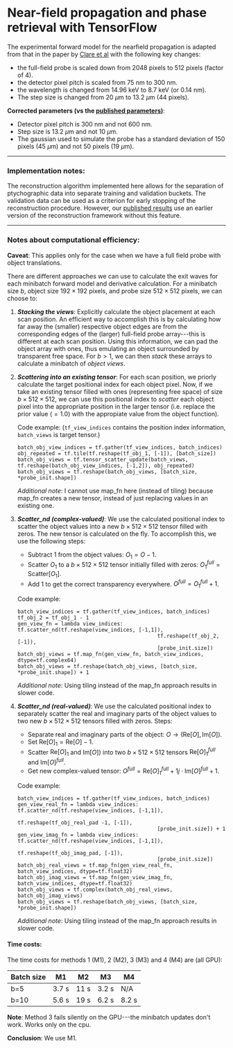 # Near-field propagation and phase retrieval with TensorFlow

The experimental forward model for the nearfield propagation is adapted from that in the paper by [Clare et al](https://www.osapublishing.org/oe/abstract.cfm?uri=oe-23-15-19728) with the following key changes:
* the full-field probe is scaled down from 2048 pixels to 512 pixels (factor of 4).
* the detector pixel pitch is scaled from 75 nm to 300 nm.
* the wavelength is changed from 14.96 keV to 8.7 keV (or 0.14 nm).
* The step size is changed from 20 $\mu$m to $13.2$ $\mu$m (44 pixels).


**Corrected parameters (vs the [published parameters](https://www.osapublishing.org/oe/abstract.cfm?uri=oe-27-13-18653))**:
* Detector pixel pitch is 300 nm and not 600 nm.
* Step size is 13.2 $\mu$m and not 10 $\mu$m.
* The gaussian used to simulate the probe has a standard deviation of 150 pixels (45 $\mu$m) and not 50 pixels (19 $\mu$m).

***

### Implementation notes:
The reconstruction algorithm implemented here allows for the separation of ptychographic data into separate training and validation buckets. The validation data can be used as a criterion for early stopping of the reconstruction procedure. However, our [published results](https://www.osapublishing.org/oe/abstract.cfm?uri=oe-27-13-18653) use an earlier version of the reconstruction framework without this feature. 

***

### Notes about computational efficiency:
**Caveat**: This applies only for the case when we have a full field probe with object translations.

There are different approaches we can use to calculate the exit waves for each minibatch forward model and derivative calculation. For a minibatch size $b$, object size $192\times 192$ pixels, and probe size $512 \times 512$ pixels, we can choose to:

1. *__Stacking the views__*: Explicitly calculate the object placement at each scan position. An efficient way to accomplish this is by calculating how far away the (smaller) respective object edges are from the corresponding edges of the (larger) full-field probe array---this is different at each scan position. Using this information, we can pad the object array with ones, thus emulating an object surrounded by transparent free space. For $b>1$, we can then *stack* these arrays to calculate a minibatch of *object views*. 


2. *__Scattering into an existing tensor__*: For each scan position, we priorly calculate the target positional index for each object pixel. Now, if we take an existing tensor filled with ones (representing free space) of size $b\times 512 \times 512$, we can use this positional index to *scatter* each object pixel into the appropriate position in the larger tensor (i.e. replace the prior value ($=1.0$) with the appropiate value from the object function). 
    
    Code example: (`tf_view_indices` contains the position index information, `batch_views` is target tensor.)
    
    ```
    batch_obj_view_indices = tf.gather(tf_view_indices, batch_indices)
    obj_repeated = tf.tile(tf.reshape(tf_obj_1, [-1]), [batch_size])
    batch_obj_views = tf.tensor_scatter_update(batch_views, tf.reshape(batch_obj_view_indices, [-1,2]), obj_repeated)
    batch_obj_views = tf.reshape(batch_obj_views, [batch_size, *probe_init.shape])
    ```
    
    
    *Additional note*: I cannot use map_fn here (instead of tiling) because map_fn creates a new tensor, instead of just replacing values in an existing one.
    
    
3. *__Scatter_nd (complex-valued)__*: We use the calculated positional index to scatter the object values into a new $b\times 512 \times 512$ tensor filled with zeros. The new tensor is calculated on the fly. To accomplish this, we use the following steps:
    * Subtract 1 from the object values: $O_1 = O - 1$.
    * Scatter $O_1$ to a $b\times 512 \times 512$ tensor initially filled with zeros: $O^{full}_1 = \textrm{Scatter}[O_1]$.
    * Add $1$ to get the correct transparency everywhere. $O^{full} = O^{full}_1 + 1$.
    
    Code example:
    
    ```
    batch_view_indices = tf.gather(tf_view_indices, batch_indices)
    tf_obj_2 = tf_obj_1 - 1
    gen_view_fn = lambda view_indices: tf.scatter_nd(tf.reshape(view_indices, [-1,1]), 
                                                 tf.reshape(tf_obj_2, [-1]),
                                                 [probe_init.size])
    batch_obj_views = tf.map_fn(gen_view_fn, batch_view_indices, dtype=tf.complex64)
    batch_obj_views = tf.reshape(batch_obj_views, [batch_size, *probe_init.shape]) + 1
    ```
    
    
    *Additional note*: Using tiling instead of the map_fn approach results in slower code.
    
    
4. *__Scatter_nd (real-valued)__*: We use the calculated positional index to separately scatter the real and imaginary parts of the object values to two new $b\times 512 \times 512$ tensors filled with zeros. Steps:
    * Separate real and imaginary parts of the object: $O\longrightarrow (\textrm{Re}[O], \textrm{Im}[O])$.
    * Set $\textrm{Re}[O]_1 = \textrm{Re}[O] - 1$.
    * Scatter $\textrm{Re}[O]_1$ and $\textrm{Im}[O])$ into two $b\times 512 \times 512$ tensors $\textrm{Re}[O]_1^{full}$ and $\textrm{Im}[O]^{full}$.
    * Get new complex-valued tensor: $O^{full} = \textrm{Re}[O]_1^{full} + 1j\cdot\textrm{Im}[O]^{full} + 1$.
    
    Code example:
    
    ```
    batch_view_indices = tf.gather(tf_view_indices, batch_indices)
    gen_view_real_fn = lambda view_indices: tf.scatter_nd(tf.reshape(view_indices, [-1,1]), 
                                                 tf.reshape(tf_obj_real_pad -1, [-1]),
                                                 [probe_init.size]) + 1
    gen_view_imag_fn = lambda view_indices: tf.scatter_nd(tf.reshape(view_indices, [-1,1]), 
                                                 tf.reshape(tf_obj_imag_pad, [-1]),
                                                 [probe_init.size])
    batch_obj_real_views = tf.map_fn(gen_view_real_fn, batch_view_indices, dtype=tf.float32)
    batch_obj_imag_views = tf.map_fn(gen_view_imag_fn, batch_view_indices, dtype=tf.float32)
    batch_obj_views = tf.complex(batch_obj_real_views, batch_obj_imag_views)
    batch_obj_views = tf.reshape(batch_obj_views, [batch_size, *probe_init.shape])
    ```
    
    
    *Additional note*: Using tiling instead of the map_fn approach results in slower code.


#### Time costs:

The time costs for methods 1 (M1), 2 (M2), 3 (M3) and 4 (M4) are (all GPU):

| Batch size    | M1    | M2    |  M3   |   M4  |
| ----------    | ----- | ----- | ----- | ----- |
| b=5           | 3.7 s | 11 s  | 3.2 s | N/A   |
| b=10          | 5.6 s | 19 s  | 6.2 s | 8.2 s |

**Note**: Method 3 fails silently on the GPU---the minibatch updates don't work. Works only on the cpu. 

**Conclusion**: We use M1.